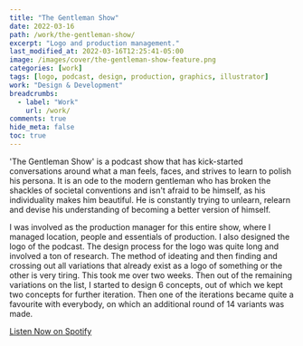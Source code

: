 ```yaml
---
title: "The Gentleman Show"
date: 2022-03-16
path: /work/the-gentleman-show/
excerpt: "Logo and production management."
last_modified_at: 2022-03-16T12:25:41-05:00
image: /images/cover/the-gentleman-show-feature.png
categories: [work]
tags: [logo, podcast, design, production, graphics, illustrator]
work: "Design & Development"
breadcrumbs:
  - label: "Work"
    url: /work/
comments: true
hide_meta: false
toc: true
---
```


'The Gentleman Show' is a podcast show that has kick-started conversations around what a man feels, faces, and strives to learn to polish his persona. It is an ode to the modern gentleman who has broken the shackles of societal conventions and isn't afraid to be himself, as his individuality makes him beautiful. He is constantly trying to unlearn, relearn and devise his understanding of becoming a better version of himself.

I was involved as the production manager for this entire show, where I managed location, people and essentials of production. I also designed the logo of the podcast. The design process for the logo was quite long and involved a ton of research. The method of ideating and then finding and crossing out all variations that already exist as a logo of something or the other is very tiring. This took me over two weeks. Then out of the remaining variations on the list, I started to design 6 concepts, out of which we kept two concepts for further iteration. Then one of the iterations became quite a favourite with everybody, on which an additional round of 14 variants was made.

[Listen Now on Spotify](https://open.spotify.com/show/0fpcio0Qo3IxXDE01uWo68?si=5d60b04e165b4567)

